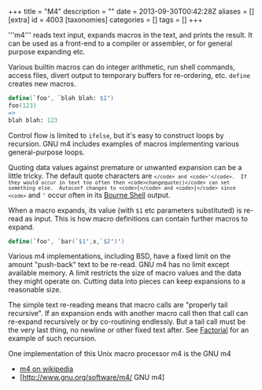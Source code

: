 +++
title = "M4"
description = ""
date = 2013-09-30T00:42:28Z
aliases = []
[extra]
id = 4003
[taxonomies]
categories = []
tags = []
+++

'''m4''' reads text input, expands macros in the text, and prints the result.  It can be used as a front-end to a compiler or assembler, or for general purpose expanding etc.

Various builtin macros can do integer arithmetic, run shell commands, access files, divert output to temporary buffers for re-ordering, etc.  <code>define</code> creates new macros.


```m4
define(`foo', `blah blah: $1')
foo(123)
=>
blah blah: 123
```


Control flow is limited to <code>ifelse</code>, but it's easy to construct loops by recursion.  GNU m4 includes examples of macros implementing various general-purpose loops.

Quoting data values against premature or unwanted expansion can be a little tricky.  The default quote characters are <code>`</code> and <code>'</code>.  If they would occur in text too often then <code>changequote()</code> can set something else.  Autoconf changes to <code>[</code> and <code>]</code> since <code>`</code> and <code>'</code> occur often in its [Bourne Shell](https://rosettacode.org/wiki/Bourne_Shell) output.

When a macro expands, its value (with <code>$1</code> etc parameters substituted) is re-read as input.  This is how macro definitions can contain further macros to expand.


```m4
define(`foo', `bar(`$1',x,`$2')')
```


Various m4 implementations, including BSD, have a fixed limit on the amount "push-back" text to be re-read.  GNU m4 has no limit except available memory.  A limit restricts the size of macro values and the data they might operate on.  Cutting data into pieces can keep expansions to a reasonable size.

The simple text re-reading means that macro calls are "properly tail recursive".  If an expansion ends with another macro call then that call can re-expand recursively or by co-routining endlessly.  But a tail call must be the very last thing, no newline or other fixed text after.  See [Factorial](https://rosettacode.org/wiki/Factorial#M4) for an example of such recursion.

One implementation of this Unix macro processor m4 is the GNU m4

* [m4 on wikipedia](https://en.wikipedia.org/wiki/m4_(computer_language))
* [http://www.gnu.org/software/m4/ GNU m4]
